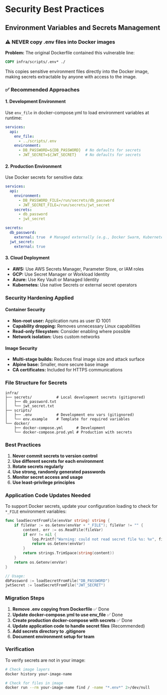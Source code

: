 # Security Best Practices

## Environment Variables and Secrets Management

### ⚠️ NEVER copy .env files into Docker images

**Problem:** The original Dockerfile contained this vulnerable line:

```dockerfile
COPY infra/scripts/.env* ./
```

This copies sensitive environment files directly into the Docker image, making secrets extractable by anyone with access to the image.

### ✅ Recommended Approaches

#### 1. Development Environment

Use `env_file` in docker-compose.yml to load environment variables at runtime:

```yaml
services:
  api:
    env_file:
      - ../scripts/.env
    environment:
      - DB_PASSWORD=${DB_PASSWORD}  # No defaults for secrets
      - JWT_SECRET=${JWT_SECRET}    # No defaults for secrets
```

#### 2. Production Environment

Use Docker secrets for sensitive data:

```yaml
services:
  api:
    environment:
      - DB_PASSWORD_FILE=/run/secrets/db_password
      - JWT_SECRET_FILE=/run/secrets/jwt_secret
    secrets:
      - db_password
      - jwt_secret

secrets:
  db_password:
    external: true  # Managed externally (e.g., Docker Swarm, Kubernetes)
  jwt_secret:
    external: true
```

#### 3. Cloud Deployment

- **AWS:** Use AWS Secrets Manager, Parameter Store, or IAM roles
- **GCP:** Use Secret Manager or Workload Identity
- **Azure:** Use Key Vault or Managed Identity
- **Kubernetes:** Use native Secrets or external secret operators

### Security Hardening Applied

#### Container Security

- **Non-root user:** Application runs as user ID 1001
- **Capability dropping:** Removes unnecessary Linux capabilities
- **Read-only filesystem:** Consider enabling where possible
- **Network isolation:** Uses custom networks

#### Image Security

- **Multi-stage builds:** Reduces final image size and attack surface
- **Alpine base:** Smaller, more secure base image
- **CA certificates:** Included for HTTPS communications

### File Structure for Secrets

```text
infra/
├── secrets/           # Local development secrets (gitignored)
│   ├── db_password.txt
│   └── jwt_secret.txt
├── scripts/
│   ├── .env           # Development env vars (gitignored)
│   └── env.example    # Template for required variables
└── docker/
    ├── docker-compose.yml      # Development
    └── docker-compose.prod.yml # Production with secrets
```

### Best Practices

1. **Never commit secrets to version control**
2. **Use different secrets for each environment**
3. **Rotate secrets regularly**
4. **Use strong, randomly generated passwords**
5. **Monitor secret access and usage**
6. **Use least-privilege principles**

### Application Code Updates Needed

To support Docker secrets, update your configuration loading to check for `*_FILE` environment variables:

```go
func loadSecretFromFile(envVar string) string {
    if fileVar := os.Getenv(envVar + "_FILE"); fileVar != "" {
        content, err := os.ReadFile(fileVar)
        if err != nil {
            log.Printf("Warning: could not read secret file %s: %v", fileVar, err)
            return os.Getenv(envVar)
        }
        return strings.TrimSpace(string(content))
    }
    return os.Getenv(envVar)
}

// Usage:
dbPassword := loadSecretFromFile("DB_PASSWORD")
jwtSecret := loadSecretFromFile("JWT_SECRET")
```

### Migration Steps

1. **Remove .env copying from Dockerfile** ✅ Done
2. **Update docker-compose.yml to use env_file** ✅ Done
3. **Create production docker-compose with secrets** ✅ Done
4. **Update application code to handle secret files** (Recommended)
5. **Add secrets directory to .gitignore**
6. **Document environment setup for team**

### Verification

To verify secrets are not in your image:

```bash
# Check image layers
docker history your-image-name

# Check for files in image
docker run --rm your-image-name find / -name "*.env*" 2>/dev/null
``` 